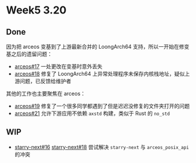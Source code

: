 # Week5 3.20

## Done

因为把 arceos 变基到了上游最新合并的 LoongArch64 支持，所以一开始在修变基之后的遗留问题：
- [arceos#17](https://github.com/oscomp/arceos/pull/17) 一处更改在变基时意外丢失
- [arceos#18](https://github.com/oscomp/arceos/pull/18) 修复了 LoongArch64 上异常处理程序未保存内核栈地址，疑似上游问题，已反馈给维护者

其他的工作也主要聚焦在 arceos：
- [arceos#19](https://github.com/oscomp/arceos/pull/19) 修复了一个很多同学都遇到了但是迟迟没修复的文件夹打开的问题
- [arceos#21](https://github.com/oscomp/arceos/pull/21) 允许下游应用不依赖 `axstd` 构建，类似于 Rust 的 `no_std`

## WIP

- [starry-next#16](https://github.com/oscomp/starry-next/issues/16) [starry-next#18](https://github.com/oscomp/starry-next/pull/18) 尝试解决 `starry-next` 与 `arceos_posix_api` 的冲突
